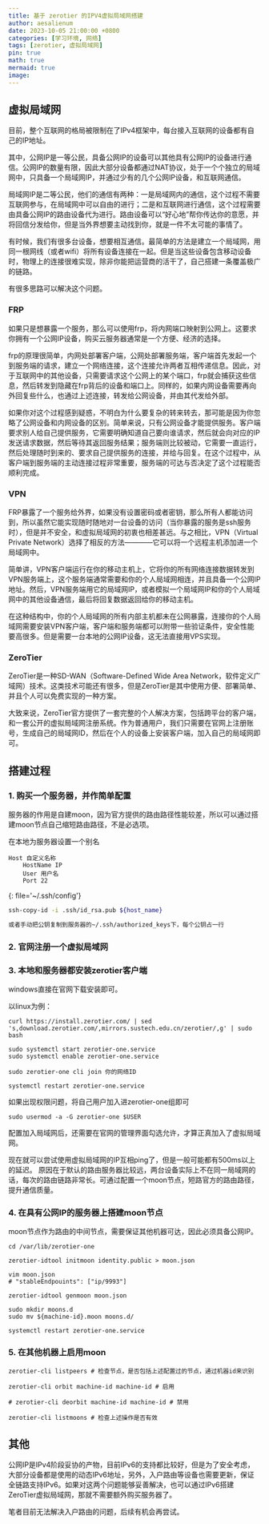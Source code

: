 ```yaml
---
title: 基于 zerotier 的IPV4虚拟局域网搭建
author: aesalienum
date: 2023-10-05 21:00:00 +0800
categories: [学习环境, 网络]
tags: [zerotier, 虚拟局域网]
pin: true
math: true
mermaid: true
image:
---
```


## 虚拟局域网

目前，整个互联网的格局被限制在了IPv4框架中，每台接入互联网的设备都有自己的IP地址。

其中，公网IP是一等公民，具备公网IP的设备可以其他具有公网IP的设备进行通信。公网IP的数量有限，因此大部分设备都通过NAT协议，处于一个个独立的局域网中，只具备一个局域网IP，并通过少有的几个公网IP设备，和互联网通信。

局域网IP是二等公民，他们的通信有两种：一是局域网内的通信，这个过程不需要互联网参与，在局域网中可以自由的进行；二是和互联网进行通信，这个过程需要由具备公网IP的路由设备代为进行。路由设备可以“好心地”帮你传达你的意愿，并将回信分发给你，但是当外界想要主动找到你，就是一件不太可能的事情了。

有时候，我们有很多台设备，想要相互通信。最简单的方法是建立一个局域网，用同一根网线（或者wifi）将所有设备连接在一起。但是当这些设备包含移动设备时，物理上的连接很难实现，除非你能把运营商的活干了，自己搭建一条覆盖极广的链路。

有很多思路可以解决这个问题。

### FRP

如果只是想暴露一个服务，那么可以使用frp，将内网端口映射到公网上。这要求你拥有一个公网IP设备，购买云服务器通常是一个方便、经济的选择。

frp的原理很简单，内网处部署客户端，公网处部署服务端，客户端首先发起一个到服务端的请求，建立一个网络连接，这个连接允许两者互相传递信息。因此，对于互联网中的其他设备，只需要请求这个公网上的某个端口，frp就会捕获这些信息，然后转发到隐藏在frp背后的设备和端口上。同样的，如果内网设备需要再向外回复些什么，也通过上述连接，转发给公网设备，并由其代发给外部。

如果你对这个过程感到疑惑，不明白为什么要复杂的转来转去，那可能是因为你忽略了公网设备和内网设备的区别。简单来说，只有公网设备才能提供服务。客户端要求别人给自己提供服务，它需要明确知道自己要向谁请求，然后就会向对应的IP发送请求数据，然后等待其返回服务结果；服务端则比较被动，它需要一直运行，然后处理随时到来的、要求自己提供服务的连接，并给与回复。在这个过程中，从客户端到服务端的主动连接过程非常重要，服务端的可达与否决定了这个过程能否顺利完成。

### VPN

FRP暴露了一个服务给外界，如果没有设置密码或者密钥，那么所有人都能访问到，所以虽然它能实现随时随地对一台设备的访问（当你暴露的服务是ssh服务时），但是并不安全，和虚拟局域网的初衷也相差甚远。与之相比，VPN（Virtual Private Network）选择了相反的方法————它可以将一个远程主机添加进一个局域网中。

简单讲，VPN客户端运行在你的移动主机上，它将你的所有网络连接数据转发到VPN服务端上，这个服务端通常需要和你的个人局域网相连，并且具备一个公网IP地址。然后，VPN服务端用它的局域网IP，或者模拟一个局域网IP和你的个人局域网中的其他设备通信，最后将回复数据返回给你的移动主机。

在这种结构中，你的个人局域网的所有内部主机都未在公网暴露，连接你的个人局域网需要安装VPN客户端，客户端和服务端都可以附带一些验证条件，安全性能要高很多。但是需要一台本地的公网IP设备，这无法直接用VPS实现。

### ZeroTier

ZeroTier是一种SD-WAN（Software-Defined Wide Area Network，软件定义广域网）技术。这类技术可能还有很多，但是ZeroTier是其中使用方便、部署简单、并且个人可以免费实现的一种方案。

大致来说，ZeroTier官方提供了一套完整的个人解决方案，包括跨平台的客户端，和一套公开的虚拟局域网注册系统。作为普通用户，我们只需要在官网上注册账号，生成自己的局域网ID，然后在个人的设备上安装客户端，加入自己的局域网即可。

## 搭建过程

### 1. 购买一个服务器，并作简单配置

服务器的作用是自建moon，因为官方提供的路由路径性能较差，所以可以通过搭建moon节点自己缩短路由路径，不是必选项。

在本地为服务器设置一个别名
```
Host 自定义名称
    HostName IP
    User 用户名
    Port 22
```
{: file='~/.ssh/config'}


```bash
ssh-copy-id -i .ssh/id_rsa.pub ${host_name}

或者手动把公钥复制到服务器的~/.ssh/authorized_keys下，每个公钥占一行
```

### 2. 官网注册一个虚拟局域网


### 3. 本地和服务器都安装zerotier客户端

windows直接在官网下载安装即可。

以linux为例：

```shell
curl https://install.zerotier.com/ | sed 's,download.zerotier.com/,mirrors.sustech.edu.cn/zerotier/,g' | sudo bash

sudo systemctl start zerotier-one.service
sudo systemctl enable zerotier-one.service

sudo zerotier-one cli join 你的网络ID

systemctl restart zerotier-one.service
```

如果出现权限问题，将自己用户加入进zerotier-one组即可
```shell
sudo usermod -a -G zerotier-one $USER
```

配置加入局域网后，还需要在官网的管理界面勾选允许，才算正真加入了虚拟局域网。

现在就可以尝试使用虚拟局域网的IP互相ping了，但是一般可能都有500ms以上的延迟。
原因在于默认的路由服务器比较远，两台设备实际上不在同一局域网的话，每次的路由链路非常长。可通过配置一个moon节点，短路官方的路由路径，提升通信质量。

### 4. 在具有公网IP的服务器上搭建moon节点

moon节点作为路由的中间节点，需要保证其他机器可达，因此必须具备公网IP。

```shell
cd /var/lib/zerotier-one

zerotier-idtool initmoon identity.public > moon.json

vim moon.json
# "stableEndpouints": ["ip/9993"]

zerotier-idtool genmoon moon.json

sudo mkdir moons.d
sudo mv ${machine-id}.moon moons.d/

systemctl restart zerotier-one.service
```

### 5. 在其他机器上启用moon

```shell
zerotier-cli listpeers # 检查节点，是否包括上述配置过的节点，通过机器id来识别

zerotier-cli orbit machine-id machine-id # 启用

# zerotier-cli deorbit machine-id machine-id # 禁用

zerotier-cli listmoons # 检查上述操作是否有效
```


## 其他

公网IP是IPv4阶段妥协的产物，目前IPv6的支持都比较好，但是为了安全考虑，大部分设备都是使用的动态IPv6地址，另外，入户路由等设备也需要更新，保证全链路支持IPv6。如果对这两个问题能够妥善解决，也可以通过IPv6搭建ZeroTier虚拟局域网，那就不需要额外购买服务器了。

笔者目前无法解决入户路由的问题，后续有机会再尝试。